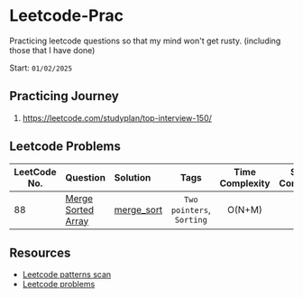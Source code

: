 # Leetcode-Prac
Practicing leetcode questions so that my mind won't get rusty. (including those that I have done)

Start: `01/02/2025`

## Practicing Journey
1. https://leetcode.com/studyplan/top-interview-150/

## Leetcode Problems
LeetCode No. | Question | Solution | Tags | Time Complexity | Space Complexity
--- | :--- | :--- | :---:  | :---: | :---:
88 | [Merge Sorted Array](https://leetcode.com/problems/merge-sorted-array/description/?envType=study-plan-v2&envId=top-interview-150) | [merge_sort](./solutions/leetCodeTopInterview.py) | `Two pointers`, `Sorting` | O(N+M) | O(1)

## Resources
- [Leetcode patterns scan](https://seanprashad.com/leetcode-patterns/)
- [Leetcode problems](https://github.com/fishercoder1534/Leetcode/tree/master)